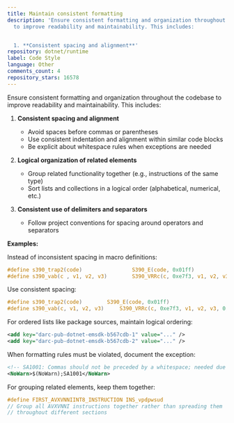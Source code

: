 ```yaml
---
title: Maintain consistent formatting
description: 'Ensure consistent formatting and organization throughout the codebase
  to improve readability and maintainability. This includes:


  1. **Consistent spacing and alignment**'
repository: dotnet/runtime
label: Code Style
language: Other
comments_count: 4
repository_stars: 16578
---
```


Ensure consistent formatting and organization throughout the codebase to improve readability and maintainability. This includes:

1. **Consistent spacing and alignment**
   - Avoid spaces before commas or parentheses
   - Use consistent indentation and alignment within similar code blocks
   - Be explicit about whitespace rules when exceptions are needed

2. **Logical organization of related elements**
   - Group related functionality together (e.g., instructions of the same type)
   - Sort lists and collections in a logical order (alphabetical, numerical, etc.)

3. **Consistent use of delimiters and separators**
   - Follow project conventions for spacing around operators and separators

**Examples:**

Instead of inconsistent spacing in macro definitions:
```c
#define s390_trap2(code)                S390_E(code, 0x01ff)
#define s390_vab(c , v1, v2, v3)        S390_VRRc(c, 0xe7f3, v1, v2, v3, 0, 0, 0)
```

Use consistent spacing:
```c
#define s390_trap2(code)		S390_E(code, 0x01ff)
#define s390_vab(c, v1, v2, v3)		S390_VRRc(c, 0xe7f3, v1, v2, v3, 0, 0, 0)
```

For ordered lists like package sources, maintain logical ordering:
```xml
<add key="darc-pub-dotnet-emsdk-b567cdb-1" value="..." />
<add key="darc-pub-dotnet-emsdk-b567cdb-2" value="..." />
```

When formatting rules must be violated, document the exception:
```xml
<!-- SA1001: Commas should not be preceded by a whitespace; needed due to ifdef -->
<NoWarn>$(NoWarn);SA1001</NoWarn>
```

For grouping related elements, keep them together:
```c
#define FIRST_AVXVNNIINT8_INSTRUCTION INS_vpdpwsud
// Group all AVXVNNI instructions together rather than spreading them
// throughout different sections
```
